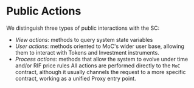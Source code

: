 # Public Actions

We distinguish three types of public interactions with the SC:

- _View actions_: methods to query system state variables
- _User actions_: methods oriented to MoC's wider user base, allowing them to interact with Tokens and Investment instruments.
- _Process actions_: methods that allow the system to evolve under time and/or RIF price rules
  All actions are performed directly to the `MoC` contract, although it usually channels the request to a more specific contract, working as a unified Proxy entry point.

